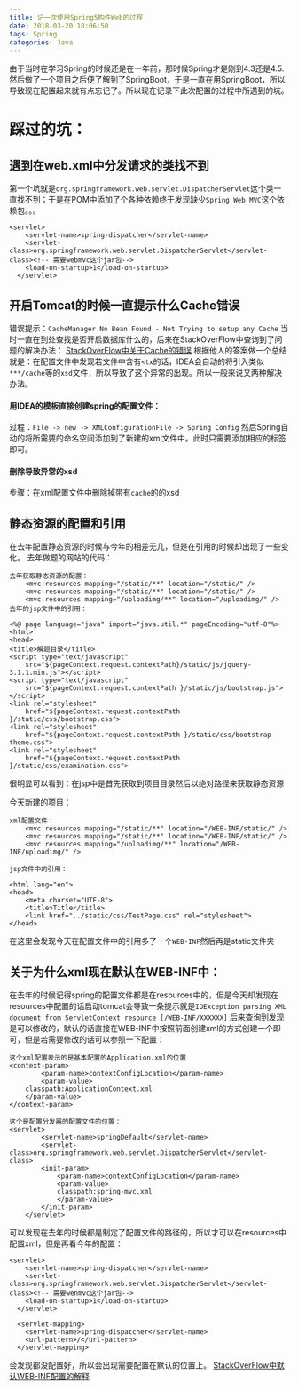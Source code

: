 ```yaml
---
title: 记一次使用Spring5构件Web的过程
date: 2018-03-20 18:06:50
tags: Spring
categories: Java
---
```

由于当时在学习Spring的时候还是在一年前，那时候Spring才是刚到4.3还是4.5.然后做了一个项目之后便了解到了SpringBoot，于是一直在用SpringBoot，所以导致现在配置起来就有点忘记了。所以现在记录下此次配置的过程中所遇到的坑。

# 踩过的坑：
## 遇到在web.xml中分发请求的类找不到
第一个坑就是`org.springframework.web.servlet.DispatcherServlet`这个类一直找不到；于是在POM中添加了个各种依赖终于发现缺少`Spring Web MVC`这个依赖包。。。
```
<servlet>
    <servlet-name>spring-dispatcher</servlet-name>
    <servlet-class>org.springframework.web.servlet.DispatcherServlet</servlet-class><!-- 需要webmvc这个jar包-->
    <load-on-startup>1</load-on-startup>
  </servlet>
```

## 开启Tomcat的时候一直提示什么Cache错误
错误提示：`CacheManager No Bean Found - Not Trying to setup any Cache` 当时一直在到处查找是否开启数据库什么的，后来在StackOverFlow中查询到了问题的解决办法：
[StackOverFlow中关于Cache的错误](https://stackoverflow.com/questions/24816502/cachemanager-no-bean-found-not-trying-to-setup-any-cache)
根据他人的答案做一个总结就是：在配置文件中发现若文件中含有`<tx`的话，IDEA会自动的将引入类似`***/cache`等的`xsd`文件，所以导致了这个异常的出现。所以一般来说又两种解决办法。

#### 用IDEA的模板直接创建spring的配置文件：
过程：`File -> new -> XMLConfigurationFile -> Spring Config` 然后Spring自动的将所需要的命名空间添加到了新建的xml文件中。此时只需要添加相应的标签即可。

#### 删除导致异常的xsd

步骤：在xml配置文件中删除掉带有`cache`的的xsd

## 静态资源的配置和引用

在去年配置静态资源的时候与今年的相差无几，但是在引用的时候却出现了一些变化。
去年做题的网站的代码：
```
去年获取静态资源的配置：
    <mvc:resources mapping="/static/**" location="/static/" />
    <mvc:resources mapping="/static/**" location="/static/" />
    <mvc:resources mapping="/uploadimg/**" location="/uploadimg/" />
去年的jsp文件中的引用：

<%@ page language="java" import="java.util.*" pageEncoding="utf-8"%>
<html>
<head>
<title>解题目录</title>
<script type="text/javascript"
	src="${pageContext.request.contextPath}/static/js/jquery-3.1.1.min.js"></script>
<script type="text/javascript"
	src="${pageContext.request.contextPath }/static/js/bootstrap.js"></script>
<link rel="stylesheet"
	href="${pageContext.request.contextPath }/static/css/bootstrap.css">
<link rel="stylesheet"
	href="${pageContext.request.contextPath }/static/css/bootstrap-theme.css">
<link rel="stylesheet"
	href="${pageContext.request.contextPath }/static/css/examination.css">

```
很明显可以看到：在jsp中是首先获取到项目目录然后以绝对路径来获取静态资源


今天新建的项目：
```
xml配置文件：
    <mvc:resources mapping="/static/**" location="/WEB-INF/static/" />
    <mvc:resources mapping="/static/**" location="/WEB-INF/static/" />
    <mvc:resources mapping="/uploadimg/**" location="/WEB-INF/uploadimg/" />

jsp文件中的引用：

<html lang="en">
<head>
    <meta charset="UTF-8">
    <title>Title</title>
    <link href="../static/css/TestPage.css" rel="stylesheet">
</head>

```
在这里会发现今天在配置文件中的引用多了一个`WEB-INF`然后再是static文件夹

## 关于为什么xml现在默认在WEB-INF中：

在去年的时候记得spring的配置文件都是在resources中的，但是今天却发现在resources中配置的话启动tomcat会导致一条提示就是`IOException parsing XML document from ServletContext resource [/WEB-INF/XXXXXX]`
后来查询到发现是可以修改的，默认的话直接在WEB-INF中按照前面创建xml的方式创建一个即可，但是若需要修改的话可以参照一下配置：
```
这个xml配置表示的是基本配置的Application.xml的位置
<context-param>
		<param-name>contextConfigLocation</param-name>
		<param-value>
    classpath:ApplicationContext.xml
    </param-value>
</context-param>

这个是配置分发器的配置文件的位置：
<servlet>
		<servlet-name>springDefault</servlet-name>
		<servlet-class>org.springframework.web.servlet.DispatcherServlet</servlet-class>
		<init-param>
			<param-name>contextConfigLocation</param-name>
			<param-value>
            classpath:spring-mvc.xml
            </param-value>
		</init-param>
	</servlet>
```
可以发现在去年的时候都是制定了配置文件的路径的，所以才可以在resources中配置xml，但是再看今年的配置：
```
<servlet>
    <servlet-name>spring-dispatcher</servlet-name>
    <servlet-class>org.springframework.web.servlet.DispatcherServlet</servlet-class><!-- 需要wenmvc这个jar包-->
    <load-on-startup>1</load-on-startup>
  </servlet>

  <servlet-mapping>
    <servlet-name>spring-dispatcher</servlet-name>
    <url-pattern>/</url-pattern>
  </servlet-mapping>
```
会发现都没配置好，所以会出现需要配置在默认的位置上。
[StackOverFlow中默认WEB-INF配置的解释](https://stackoverflow.com/questions/11652931/applicationcontext-xml-is-being-copied-to-web-inf-classes-from-src-main-resourc)

